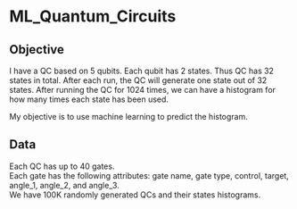 # ML_Quantum_Circuits

## Objective

I have a QC based on 5 qubits. Each qubit has 2 states. Thus QC has 32 states in total. After each run, the QC will generate one state out of 32 states. After running the QC for 1024 times, we can have a histogram for how many times each state has been used.

My objective is to use machine learning to predict the histogram.

## Data

Each QC has up to 40 gates. <br/>
Each gate has the following attributes: gate name, gate type, control, target, angle_1, angle_2, and angle_3.<br/>
We have 100K randomly generated QCs and their states histograms.

